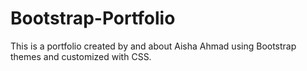 # Bootstrap-Portfolio
This is a portfolio created by and about Aisha Ahmad using Bootstrap themes and customized with CSS.
